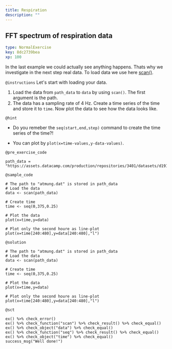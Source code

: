 ```yaml
---
title: Respiration
description: ""
---
```


## FFT spectrum of respiration data

```yaml
type: NormalExercise
key: 8dc2739bea
xp: 100
```

In the last example we could actually see anything happens. Thats why we investigate in the next step real data. To load data we use here [scan()](https://www.rdocumentation.org/packages/base/versions/3.5.3/topics/scan). 

`@instructions`
Let's start with loading your data. 
1. Load the data from ```path_data``` to ```data``` by using ```scan()```. The first argument is the path. 
2. The data has a sampling rate of 4 Hz. Create a time series of the time and store it to ```time```. Now plot the data to see how the data looks like.

`@hint`
- Do you remeber the ```seq(start,end,step)``` command to create the time series of the time?!

- You can plot by ```plot(x=time-values,y-data-values)```.

`@pre_exercise_code`
```{r}
path_data = "https://assets.datacamp.com/production/repositories/3401/datasets/d191ac1f6ae2fda3392c4d41b892ba8bd2822bf3/atmung.dat"
```

`@sample_code`
```{r}
# The path to "atmung.dat" is stored in path_data
# Load the data
data <- scan(path_data)

# Create time
time <- seq(0,375,0.25)

# Plot the data
plot(x=time,y=data)

# Plot only the second houre as line-plot
plot(x=time[240:480],y=data[240:480],"l")
```

`@solution`
```{r}
# The path to "atmung.dat" is stored in path_data
# Load the data
data <- scan(path_data)

# Create time
time <- seq(0,375,0.25)

# Plot the data
plot(x=time,y=data)

# Plot only the second houre as line-plot
plot(x=time[240:480],y=data[240:480],"l")
```

`@sct`
```{r}
ex() %>% check_error()
ex() %>% check_function("scan") %>% check_result() %>% check_equal()
ex() %>% check_object("data") %>% check_equal()
ex() %>% check_function("seq") %>% check_result() %>% check_equal()
ex() %>% check_object("time") %>% check_equal()
success_msg("Well done!")
```
